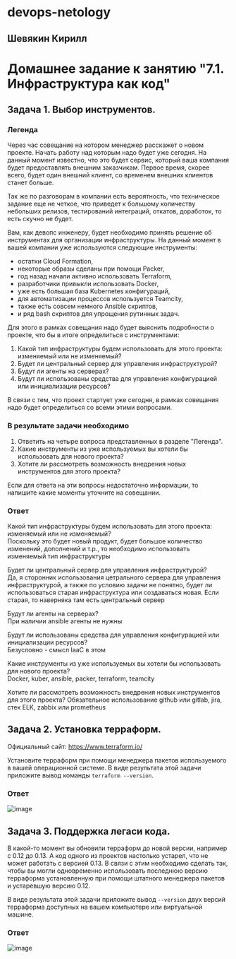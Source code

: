 # devops-netology  
## Шевякин Кирилл  

# Домашнее задание к занятию "7.1. Инфраструктура как код"

## Задача 1. Выбор инструментов. 
 
### Легенда
 
Через час совещание на котором менеджер расскажет о новом проекте. Начать работу над которым надо 
будет уже сегодня. 
На данный момент известно, что это будет сервис, который ваша компания будет предоставлять внешним заказчикам.
Первое время, скорее всего, будет один внешний клиент, со временем внешних клиентов станет больше.

Так же по разговорам в компании есть вероятность, что техническое задание еще не четкое, что приведет к большому
количеству небольших релизов, тестирований интеграций, откатов, доработок, то есть скучно не будет.  
   
Вам, как девопс инженеру, будет необходимо принять решение об инструментах для организации инфраструктуры.
На данный момент в вашей компании уже используются следующие инструменты: 
- остатки Сloud Formation, 
- некоторые образы сделаны при помощи Packer,
- год назад начали активно использовать Terraform, 
- разработчики привыкли использовать Docker, 
- уже есть большая база Kubernetes конфигураций, 
- для автоматизации процессов используется Teamcity, 
- также есть совсем немного Ansible скриптов, 
- и ряд bash скриптов для упрощения рутинных задач.  

Для этого в рамках совещания надо будет выяснить подробности о проекте, что бы в итоге определиться с инструментами:

1. Какой тип инфраструктуры будем использовать для этого проекта: изменяемый или не изменяемый?
1. Будет ли центральный сервер для управления инфраструктурой?
1. Будут ли агенты на серверах?
1. Будут ли использованы средства для управления конфигурацией или инициализации ресурсов? 
 
В связи с тем, что проект стартует уже сегодня, в рамках совещания надо будет определиться со всеми этими вопросами.

### В результате задачи необходимо

1. Ответить на четыре вопроса представленных в разделе "Легенда". 
1. Какие инструменты из уже используемых вы хотели бы использовать для нового проекта? 
1. Хотите ли рассмотреть возможность внедрения новых инструментов для этого проекта? 

Если для ответа на эти вопросы недостаточно информации, то напишите какие моменты уточните на совещании.

### Ответ

Какой тип инфраструктуры будем использовать для этого проекта: изменяемый или не изменяемый?  
Поскольку это будет новый продукт, будет большое количество изменений, дополнений и т.р., то необходимо использовать изменяемый тип инфраструктуры  

Будет ли центральный сервер для управления инфраструктурой?  
Да, я сторонник использования цетрального сервера для управления инфраструктурой, а также по условию задачи не понятно, будет ли использоваться старая инфраструктура или создаваться новая. Если старая, то наверняка там есть центральный сервер  

Будут ли агенты на серверах?  
При наличии ansible агенты не нужны  

Будут ли использованы средства для управления конфигурацией или инициализации ресурсов?  
Безусловно - смысл IaaC в этом  

Какие инструменты из уже используемых вы хотели бы использовать для нового проекта?  
Docker, kuber, ansible, packer, terraform, teamcity  

Хотите ли рассмотреть возможность внедрения новых инструментов для этого проекта? 
Обязательное использование github или gitlab, jira, стек ELK, zabbix или prometheus  

## Задача 2. Установка терраформ. 

Официальный сайт: https://www.terraform.io/

Установите терраформ при помощи менеджера пакетов используемого в вашей операционной системе.
В виде результата этой задачи приложите вывод команды `terraform --version`.

### Ответ

![image](https://user-images.githubusercontent.com/93198418/175907441-8c2b1441-6341-4246-ad28-1a54fbd22281.png)

## Задача 3. Поддержка легаси кода. 

В какой-то момент вы обновили терраформ до новой версии, например с 0.12 до 0.13. 
А код одного из проектов настолько устарел, что не может работать с версией 0.13. 
В связи с этим необходимо сделать так, чтобы вы могли одновременно использовать последнюю версию терраформа установленную при помощи
штатного менеджера пакетов и устаревшую версию 0.12. 

В виде результата этой задачи приложите вывод `--version` двух версий терраформа доступных на вашем компьютере 
или виртуальной машине.

### Ответ  

![image](https://user-images.githubusercontent.com/93198418/175918952-7784ca8a-d9de-4c54-a2d5-d7e8df773ec8.png)
